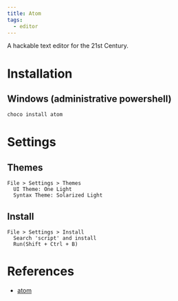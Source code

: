 ```yaml
---
title: Atom
tags:
  - editor
---
```


A hackable text editor for the 21st Century.

# Installation
## Windows (administrative powershell)
```powershell
choco install atom
```

# Settings
## Themes
```
File > Settings > Themes
  UI Theme: One Light
  Syntax Theme: Solarized Light
```

## Install
```
File > Settings > Install 
  Search 'script' and install
  Run(Shift + Ctrl + B)
```

# References
- [atom](https://atom.io/)
